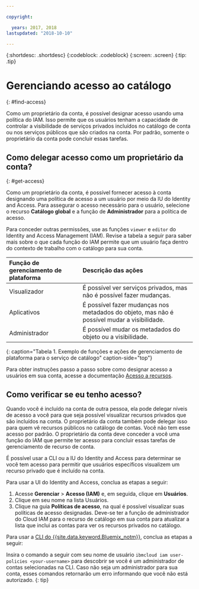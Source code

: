 ```yaml
---

copyright:

  years: 2017, 2018
lastupdated: "2018-10-10"

---
```


{:shortdesc: .shortdesc}
{:codeblock: .codeblock}
{:screen: .screen}
{:tip: .tip}

# Gerenciando acesso ao catálogo
{: #find-access}

Como um proprietário da conta, é possível designar acesso usando uma política do IAM. Isso permite que os usuários tenham a capacidade de controlar a visibilidade de serviços privados incluídos no catálogo de conta ou nos serviços públicos que são criados na conta. Por padrão, somente o proprietário da conta pode concluir essas tarefas.

## Como delegar acesso como um proprietário da conta?
{: #get-access}

Como um proprietário da conta, é possível fornecer acesso à conta designando uma política de acesso a um usuário por meio da IU do Identity and Access. Para assegurar o acesso necessário para o usuário, selecione o recurso **Catálogo global** e a função de **Administrador** para a política de acesso.

Para conceder outras permissões, use as funções `viewer` e `editor` do Identity and Access Management (IAM). Revise a tabela a seguir para saber mais sobre o que cada função do IAM permite que um usuário faça dentro do contexto de trabalho com o catálogo para sua conta.

| Função de gerenciamento de plataforma | Descrição das ações |
|:-----------------|:-----------------|
| Visualizador | É possível ver serviços privados, mas não é possível fazer mudanças. |
| Aplicativos | É possível fazer mudanças nos metadados do objeto, mas não é possível mudar a visibilidade. |
| Administrador | É possível mudar os metadados do objeto ou a visibilidade.  |
{: caption="Tabela 1. Exemplo de funções e ações de gerenciamento de plataforma para o serviço de catálogo" caption-side="top"}

Para obter instruções passo a passo sobre como designar acesso a usuários em sua conta, acesse a documentação [Acesso a recursos](/docs/iam/mngiam.html#iammanidaccser#resourceaccess).

## Como verificar se eu tenho acesso?

Quando você é incluído na conta de outra pessoa, ela pode delegar níveis de acesso a você para que seja possível visualizar recursos privados que são incluídos na conta. O proprietário da conta também pode delegar isso para quem vê recursos públicos no catálogo de contas. Você não tem esse acesso por padrão. O proprietário da conta deve conceder a você uma função do IAM que permite ter acesso para concluir essas tarefas de gerenciamento de recurso de conta.

É possível usar a CLI ou a IU do Identity and Access para determinar se você tem acesso para permitir que usuários específicos visualizem um recurso privado que é incluído na conta.

Para usar a UI do Identity and Access, conclua as etapas a seguir:

1. Acesse **Gerenciar** > **Acesso (IAM)** e, em seguida, clique em **Usuários**.
2. Clique em seu nome na lista Usuários.
3. Clique na guia **Políticas de acesso**, na qual é possível visualizar suas políticas de acesso designadas. Deve-se ter a função de administrador do Cloud IAM para o recurso de catálogo em sua conta para atualizar a lista que inclui as contas para ver os recursos privados no catálogo.

Para usar a [CLI do {{site.data.keyword.Bluemix_notm}}](/docs/cli/reference/ibmcloud/bx_cli.html#ibmcloud_commands_iam), conclua as etapas a seguir:

Insira o comando a seguir com seu nome de usuário `ibmcloud iam user-policies <your-username>` para descobrir se você é um administrador de contas selecionadas na CLI. Caso não seja um administrador para sua conta, esses comandos retornarão um erro informando que você não está autorizado.
{: tip}
